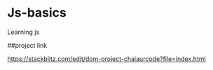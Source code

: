 # Js-basics
Learning js


##project link


https://stackblitz.com/edit/dom-project-chaiaurcode?file=index.html
